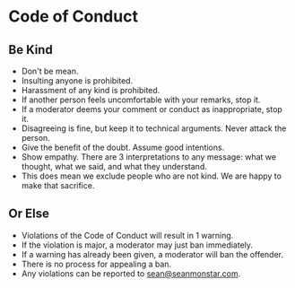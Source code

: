# Code of Conduct

## Be Kind

- Don't be mean.
- Insulting anyone is prohibited.
- Harassment of any kind is prohibited.
- If another person feels uncomfortable with your remarks, stop it.
- If a moderator deems your comment or conduct as inappropriate, stop it.
- Disagreeing is fine, but keep it to technical arguments. Never attack the person.
- Give the benefit of the doubt. Assume good intentions.
- Show empathy. There are 3 interpretations to any message: what we thought, what we said, and what they understand.
- This does mean we exclude people who are not kind. We are happy to make that sacrifice.

## Or Else

- Violations of the Code of Conduct will result in 1 warning.
- If the violation is major, a moderator may just ban immediately.
- If a warning has already been given, a moderator will ban the offender.
- There is no process for appealing a ban.
- Any violations can be reported to sean@seanmonstar.com.
